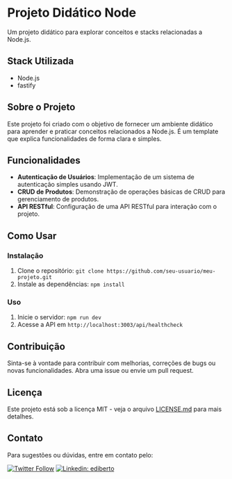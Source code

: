 # Projeto Didático Node

Um projeto didático para explorar conceitos e stacks relacionadas a Node.js.

## Stack Utilizada

- Node.js
- fastify

## Sobre o Projeto

Este projeto foi criado com o objetivo de fornecer um ambiente didático para aprender e praticar conceitos relacionados a Node.js. É um template que explica funcionalidades de forma clara e simples.

## Funcionalidades

- **Autenticação de Usuários**: Implementação de um sistema de autenticação simples usando JWT.
- **CRUD de Produtos**: Demonstração de operações básicas de CRUD para gerenciamento de produtos.
- **API RESTful**: Configuração de uma API RESTful para interação com o projeto.

## Como Usar

### Instalação

1. Clone o repositório: `git clone https://github.com/seu-usuario/meu-projeto.git`
2. Instale as dependências: `npm install`

### Uso

1. Inicie o servidor: `npm run dev`
2. Acesse a API em `http://localhost:3003/api/healthcheck`

## Contribuição

Sinta-se à vontade para contribuir com melhorias, correções de bugs ou novas funcionalidades. Abra uma issue ou envie um pull request.

## Licença

Este projeto está sob a licença MIT - veja o arquivo [LICENSE.md](LICENSE.md) para mais detalhes.

## Contato

Para sugestões ou dúvidas, entre em contato pelo:

[![Twitter Follow](https://img.shields.io/twitter/follow/dev_bo?style=social)](https://twitter.com/dev_bo)
[![Linkedin: ediberto](https://img.shields.io/badge/-Linkedin-blue?style=flat-square&logo=Linkedin&logoColor=white&link=https://www.linkedin.com/in/edibertooliveira/)](https://www.linkedin.com/in/edibertooliveira/)
